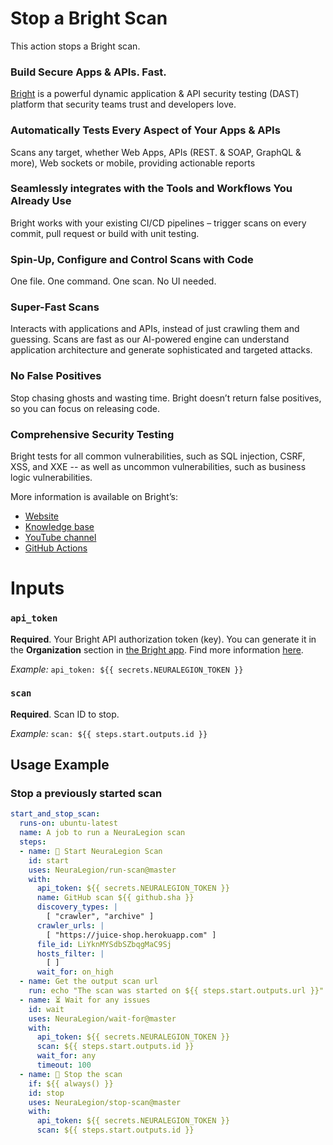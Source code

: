 # Stop a Bright Scan

This action stops a Bright scan.

### Build Secure Apps & APIs. Fast.

[Bright](https://www.brightsec.com) is a powerful dynamic application & API security testing (DAST) platform that security teams trust and developers love.

### Automatically Tests Every Aspect of Your Apps & APIs

Scans any target, whether Web Apps, APIs (REST. & SOAP, GraphQL & more), Web sockets or mobile, providing actionable reports

### Seamlessly integrates with the Tools and Workflows You Already Use

Bright works with your existing CI/CD pipelines – trigger scans on every commit, pull request or build with unit testing.

### Spin-Up, Configure and Control Scans with Code

One file. One command. One scan. No UI needed.

### Super-Fast Scans

Interacts with applications and APIs, instead of just crawling them and guessing.
Scans are fast as our AI-powered engine can understand application architecture and generate sophisticated and targeted attacks.

### No False Positives

Stop chasing ghosts and wasting time. Bright doesn’t return false positives, so you can focus on releasing code.

### Comprehensive Security Testing

Bright tests for all common vulnerabilities, such as SQL injection, CSRF, XSS, and XXE -- as well as uncommon vulnerabilities, such as business logic vulnerabilities.

More information is available on Bright’s:
* [Website](https://www.brightsec.com/)
* [Knowledge base](https://docs.brightsec.com/docs/quickstart)
* [YouTube channel](https://www.youtube.com/channel/UCoIC0T1pmozq3eKLsUR2uUw)
* [GitHub Actions](https://github.com/marketplace?query=neuralegion+)

# Inputs

### `api_token`

**Required**. Your Bright API authorization token (key). You can generate it in the **Organization** section in [the Bright app](https://app.neuralegion.com/login). Find more information [here](https://docs.brightsec.com/docs/manage-your-organization#manage-organization-apicli-authentication-tokens).

_Example:_ `api_token: ${{ secrets.NEURALEGION_TOKEN }}`

### `scan`

**Required**. Scan ID to stop.

_Example:_ `scan: ${{ steps.start.outputs.id }}`

## Usage Example

### Stop a previously started scan

```yml
start_and_stop_scan:
  runs-on: ubuntu-latest
  name: A job to run a NeuraLegion scan
  steps:
  - name: 🏁 Start NeuraLegion Scan
    id: start
    uses: NeuraLegion/run-scan@master
    with:
      api_token: ${{ secrets.NEURALEGION_TOKEN }}
      name: GitHub scan ${{ github.sha }}
      discovery_types: |
        [ "crawler", "archive" ]
      crawler_urls: |
        [ "https://juice-shop.herokuapp.com" ]
      file_id: LiYknMYSdbSZbqgMaC9Sj
      hosts_filter: |
        [ ]
      wait_for: on_high
  - name: Get the output scan url
    run: echo "The scan was started on ${{ steps.start.outputs.url }}"
  - name: ⏳ Wait for any issues
    id: wait
    uses: NeuraLegion/wait-for@master
    with:
      api_token: ${{ secrets.NEURALEGION_TOKEN }}
      scan: ${{ steps.start.outputs.id }}
      wait_for: any
      timeout: 100
  - name: 🛑 Stop the scan
    if: ${{ always() }}
    id: stop
    uses: NeuraLegion/stop-scan@master
    with:
      api_token: ${{ secrets.NEURALEGION_TOKEN }}
      scan: ${{ steps.start.outputs.id }}
```
